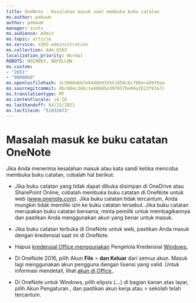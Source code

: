 ```yaml
---
title: OneNote - Kesalahan masuk saat membuka buku catatan
ms.author: pebaum
author: pebaum
manager: scotv
ms.audience: Admin
ms.topic: article
ms.service: o365-administration
ms.collection: Adm_O365
localization_priority: Normal
ROBOTS: NOINDEX, NOFOLLOW
ms.custom:
- "2651"
- "9000669"
ms.openlocfilehash: 3c5800abb7e6446b935551858c6c7864c4d9f0aa
ms.sourcegitcommit: 8bc60ec34bc1e40685e3976576e04a2623f63a7c
ms.translationtype: MT
ms.contentlocale: id-ID
ms.lasthandoff: 04/15/2021
ms.locfileid: "51832673"
---
```

# <a name="issues-signing-in-to-onenote-notebooks"></a>Masalah masuk ke buku catatan OneNote

Jika Anda menerima kesalahan masuk atau kata sandi ketika mencoba membuka buku catatan, cobalah hal berikut:

- Jika buku catatan yang tidak dapat dibuka disimpan di OneDrive atau SharePoint Online, cobalah membuka buku catatan di OneNote untuk web (www.onenote.com). Jika buku catatan tidak tercantum, Anda mungkin tidak memiliki izin ke buku catatan tersebut. Jika buku catatan merupakan buku catatan bersama, minta pemilik untuk membagikannya dan pastikan Anda menggunakan akun yang benar untuk masuk.

- Jika buku catatan terbuka di OneNote untuk web, pastikan Anda masuk dengan kredensial saat ini di OneNote. 

- Hapus [kredensial Office menggunakan](https://docs.microsoft.com/office/troubleshoot/error-messages/another-account-already-signed-in#step-3-clear-cached-credentials-on-the-computer) Pengelola Kredensial [Windows.](https://support.microsoft.com/help/4026814/windows-accessing-credential-manager)

- Di OneNote 2016, pilih Akun **File**  >   **dan Keluar** dari semua akun. Masuk lagi menggunakan akun pengguna dengan lisensi yang valid. Untuk informasi mendetail, lihat [ akun di Office ](https://support.office.com/article/accounts-in-office-628ea040-f265-49de-b986-be09c3ebf8a9).

- Di OneNote untuk Windows, pilih elipsis (**...**) di bagian kanan atas layar, pilih Akun Pengaturan , dan pastikan akun kerja atau  >  sekolah telah tercantum.